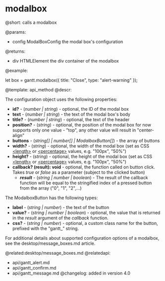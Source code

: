modalbox
=============

@short:
	calls a modalbox

@params:

- config		ModalBoxConfig			the modal box's configuration

@returns:

- div			HTMLElement		the div container of the modalbox

@example:

let box = gantt.modalbox({
	title: "Close",
 	type: "alert-warning"
});

@template:	api_method
@descr:

The configuration object uses the following properties:

- <span class=subproperty>**id?**</span> - (*number | string*) - optional, the ID of the modal box
- <span class=subproperty>**text**</span> - (*number | string*) - the text of the modal box's body
- <span class=subproperty>**title?**</span> - (*number | string*) - optional, the text of the header
- <span class=subproperty>**position?**</span> - (*string*) - optional, the position of the modal box for now supports only one value - "top", any other value will result in "center-align"
- <span class=subproperty>**buttons**</span> - (*string[] | number[] | ModalboxButton[]*) - the array of buttons
- <span class=subproperty>**width?**</span> - (*string*) - optional, the width of the modal box (set as CSS [&#60;length&#62;](https://developer.mozilla.org/en-US/docs/Web/CSS/length) or
	[&#60;percentage&#62;](https://developer.mozilla.org/en-US/docs/Web/CSS/percentage) values, e.g. "100px", "50%")
- <span class=subproperty>**height?**</span> - (*string*) - optional, the height of the modal box (set as CSS [&#60;length&#62;](https://developer.mozilla.org/en-US/docs/Web/CSS/length) or
	[&#60;percentage&#62;](https://developer.mozilla.org/en-US/docs/Web/CSS/percentage) values, e.g. "100px", "50%")
- <span class=submethod>**callback? (result): void**</span> - optional, the function called on button click. Takes *true* or *false* as a parameter (subject to the clicked button)
    - **_result_** - (*string | number | boolean*) - The result of the callback function will be equal to the stringified index of a pressed button from the array ("0", "1", "2",...)


The ModalboxButton has the following types:

- <span class=subproperty>**label**</span> - (*string | number*) - the text of the button
- <span class=subproperty>**value?**</span> - (*string | number | boolean*) - optional, the value that is returned in the *result* argument of the *callback* function.
- <span class=subproperty>**css?**</span> - (*string | number*) - optional, a custom class name for the button, prefixed with the "gantt_" string.


For additional details about supported configuration options of a modalbox, see the desktop/message_boxes.md article.



@related:desktop/message_boxes.md
@relatedapi:
- api/gantt_alert.md
- api/gantt_confirm.md
- api/gantt_message.md
@changelog:
added in version 4.0
